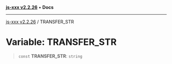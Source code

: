 [**js-xxx v2.2.26**](../README.md) • **Docs**

***

[js-xxx v2.2.26](../README.md) / TRANSFER\_STR

# Variable: TRANSFER\_STR

> `const` **TRANSFER\_STR**: `string`
